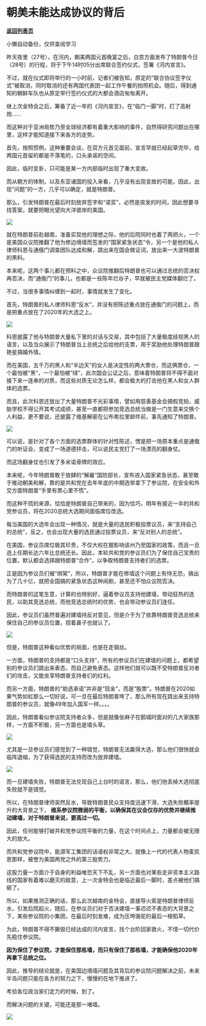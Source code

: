 # 朝美未能达成协议的背后

[**返回列表页**](/gzh/政事堂2019)

小懒自动备份，仅供查阅学习

  

昨天夜里（27号），在河内，朝美两国元首晚宴之后，白宫方面发布了特朗普今日（28号）的行程，将于下午14时05分出席联合签约仪式，签署《河内宣言》。

  

不过，就在仪式即将举行的一小时前，记者们被告知，原定的“联合协议签字仪式”被取消，同时取消的还有两国代表团一起工作午餐的拍照机会。随后，得到通知的朝鲜车队也从原定举行签约仪式的大都会酒店匆匆离开。

  

继上次金特会之后，筹备了近一年的《河内宣言》，在“临门一脚”时，打了高射炮......

  

  

而这种对于亚洲局势乃至全球经济都有着重大影响的事件，自然得研究问题出在哪里，这样才能知道接下来各方的走势。

  

首先，按照惯例，这种重要会谈，在双方元首见面前，宣言早就已经起草完毕，给两国元首留的都是不落笔的，口头承诺的空间。

  

因此，临时变卦，只可能是某一方内部临时出现了重大变故。

  

而从朝方的体制，以及东亚诸国的投入来看，几乎没有出现变故的可能，因此，出现“问题”的一方，几乎可以确定，就是特朗普。

  

那么，引发特朗普在最后时刻放弃签字和“诺奖”，必然是突发的时间，因此想要寻找答案，就要把眼光望向大洋彼岸的美国。

  

![](https://mmbiz.qpic.cn/mmbiz_jpg/rxhS23yu8cNtZkhia3Kn6wBCmeeGQA9OTic6zTibCicskc8tefkia7GDfYNco8rA25OrTMfJOp1kyGoWhMjgzWbUbKA/640?wx_fmt=jpeg)

  

就在特朗普前赴越南，准备实现他的理想之际，他的后院同时也着了两把火，一个是美国众议院推翻了他为修边境墙而签发的“国家紧急状态”令，另一个是他的私人律师科恩与通俄门调查团队达成和解，跳出来在国会做证词，放出来一大波特朗普的黑料。

  

本来呢，这两个事儿都在预料之中，众议院推翻后特朗普也可以通过总统的否决权再否决，而“通俄门”的事儿，也都是一些陈年烂谷子，早就被民主党媒体翻烂了。

  

不过，当很多事情纠缠到一起时，事情就发生了变化。

  

首先，特朗普的私人律师科恩“反水”，并没有把陈述重点放在通俄门的问题上，而是把重点放在了2020年的大选之上。

  

![](https://mmbiz.qpic.cn/mmbiz_png/rxhS23yu8cNtZkhia3Kn6wBCmeeGQA9OT7Hog2rkibwqKYYfGWafZlliayaBiaQzRC6ObROWuXKbY0ibyDQGRqyVrcA/640?wx_fmt=png)

  

科恩披露了他与特朗普大量私下里的对话与交易，其中包括了大量极度歧视黑人的语言，以及当众展示了特朗普当上总统之后给他的支票，用于奖励他处理特朗普跟艳星搞婚外情。

  

而在美国，五千万的黑人和“半边天”的女人是决定性的两大票仓，而这俩票仓，一个最怕被“黑”，一个最怕被“绿”，此次国会公证之后，意味着特朗普将不得不面对接下来一连串的对质，而这些对质无论怎么样，都会极大的打击他在黑人和女人群体的选票。

  

而且，此次科恩还放出了大量特朗普不光彩事情，譬如用慈善基金会搞假竞拍，威胁学校不得公开其考试成绩，甚至一直都把参加竞选总统当做是一门生意来交换个人利益，更不要说，还披露了维基解密在公布希拉里邮件前，事先通知了特朗普。

  

![](https://mmbiz.qpic.cn/mmbiz_png/rxhS23yu8cNtZkhia3Kn6wBCmeeGQA9OT7gIQHJpTRL43sNVUthXjByVfkk32wMSGzze9iazKGkgelkjTJePpu9A/640?wx_fmt=png)

  

可以说，是针对了各个方面的选票群体的针对性陈述，愣是把一场原本重点是通俄门的听证会，变成了一场道德抨击，可以说民主党打了一场漂亮的翻身仗。

  

  

而这场翻身仗也引发了多米诺骨牌的效应。

  

本来呢，今年特朗普敢于放肆的“解雇”国防部长，宣布进入国家紧急状态，甚至敢于推动朝美和解，靠的是共和党在去年年底的中期选举拿下了参议院，在安全和外交方面特朗普“手里有票心里不慌”。

  

而这种不慌的来源，恰恰是特朗普自己带来的，因为恰巧，明年有接近一半的共和党参议员，将在2020总统大选期间面临席位改选。

  

每当美国的大选年会出现一种情况，就是大量的选民积极投票议员，来“支持自己的总统”，反之，也会出现大量的选民通过投票议员，来“反对别人的总统”。

  

在美国，参议员席位极其珍贵，不仅大权在握影响该州乃至国家的政策，而且一旦选上任期长达六年比总统还长。因此，本轮共和党的参议员们为了保住自己宝贵的位置，默认都会选择跟特朗普“合作”，以争取特朗普支持者们的选票。

  

正是因为参议员们被“绑架”，所以，特朗普才能在修墙这个问题上有恃无恐，搞出为了几十亿，就把全国搞的紧急状态这种闹剧，甚至还不怕众议院否决。

  

而特朗普的这笔生意，计算的也特别好，逼着参议员支持他建墙，带动狂热的选民，以助其竞选总统，而他竞选总统时的优势，也会带动参议员们连任。

  

因此，参议员们虽然普遍对建墙持反对意见，但是介于为了依靠特朗普竞选总统来保住自己的参议员位置，捏着鼻子也就认了。

  

![](https://mmbiz.qpic.cn/mmbiz_png/rxhS23yu8cNtZkhia3Kn6wBCmeeGQA9OTtWWzIpicUFru5MdjOtOP6mqCFW3YVgQjEU4AnUXa11rd97uBb47Vxibw/640?wx_fmt=png)

  

但是，特朗普这种看似优势的局面，也是在走钢丝。

  

一方面，特朗普的支持都是“口头支持”，所有的参议员们在建墙的问题上，都希望别的参议员们跳出来表态，而自己避免表态。这样他们就可以既不受特朗普反对者们的攻击，又能坐享特朗普支持者们的红利。

  

而另一方面，特朗普的“助选承诺”并非是“现金”，而是“股票”。特朗普在2020如果气势如虹那么一切好说，可一旦在最后特朗普垮了，那么所有现在跳出来支持特朗普的参议员，就像49年加入国军一样。。。。

  

因此，特朗普看似参议院支持者众多，但是就像张麻子在鹅城时面对的几大家族那样，一方面不积极，另一方面也是墙头草。

  

![](https://mmbiz.qpic.cn/mmbiz_png/rxhS23yu8cNtZkhia3Kn6wBCmeeGQA9OTUYjxTTKLYNicP5d9icMld1EdUUclXpgffVgpkXoPsdj7zRn3dq2icwGbQ/640?wx_fmt=png)

  

尤其是一旦参议员们感觉到了一种错觉，特朗普无法赢得大选，那么他们很快就会临阵退缩，为了获得选民的支持而改为放弃建墙。

  

![](https://mmbiz.qpic.cn/mmbiz_png/rxhS23yu8cNtZkhia3Kn6wBCmeeGQA9OT91jTHs3XxStKN79AnYyhEGv2cCNJticTablBkyQPZ5xRWZ38ZRuSZUg/640?wx_fmt=png)

  

而一旦建墙失败，特朗普无法兑现自己上台时的诺言，那么，他们他丢掉大选彻底失败就不是错觉。

  

所以，在特朗普律师突然反水，导致特朗普民众支持度迅速下滑，大选失败概率提升的大背景之下，
**维系参议院微弱的平衡，以确保其在议会仅存的优势并继续推动建墙，对于特朗普来说，要高过一切。**

  

因此，任何能够打破共和党参议院平衡的力量，在这个时间点上，力量都会被无限大的放大。

  

而共和党参议院中，能源军工集团的话语权非常之大，就像上一代的代表人物麦凯恩那样，被誉为美国两党之外的第三股势力。

  

这股力量一方面介于自身的利益唯恐天下不乱，另一方面也对某些走非资本主义路线的国家有着难以磨灭的敌意，上一次金特会也是临近最后一脚时，差点被他们搞砸了。

  

所以，如果推测正确的话，那么此次越南的金特会，直接导火索是特朗普律师反水，引发后院起火，随后，在参议员们对于否决建墙一事迟迟不表态的大背景之下，某些参议院的小集团，在最后时刻发难，成为压垮骆驼的最后一根稻草。

  

为此，特朗普不得不撕毁已经达成的河内宣言，找个台阶回家救火，不惜一切代价先稳住参议院。

  

 **因为保住了参议院，才能保住那栋墙，而只有保住了那栋墙，才能确保他2020年再拿下总统之位。**

  

因此，推导的结论就是，在美国边境墙问题及其背后的参议院问题解决之前，未来半岛问题只能在各方的努力之下，慢慢的在地下推进了。

  

考验各位政治家们定力的时候，到了。

  

而解决问题的关键，可能还是那一堵墙。

  

![](https://mmbiz.qpic.cn/mmbiz_png/rxhS23yu8cNtZkhia3Kn6wBCmeeGQA9OTmiaXhqEuiaiaE1icZzUUHMcOykAtibCCdGMdSYAhWmD8WYhp7C3RLNnaStQ/640?wx_fmt=png)

